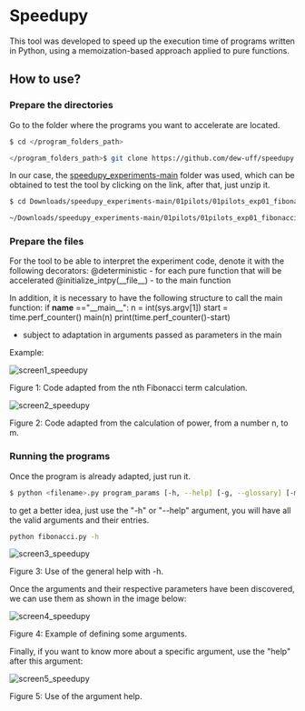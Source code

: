 # Speedupy
This tool was developed to speed up the execution time of programs written in Python, using a memoization-based approach applied to pure functions.

## How to use?

### Prepare the directories

Go to the folder where the programs you want to accelerate are located.
```bash
$ cd </program_folders_path>

</program_folders_path>$ git clone https://github.com/dew-uff/speedupy.git
```
In our case, the [speedupy_experiments-main](https://github.com/dew-uff/speedupy_experiments) folder was used, which can be obtained to test the tool by clicking on the link, after that, just unzip it.
```bash
$ cd Downloads/speedupy_experiments-main/01pilots/01pilots_exp01_fibonacci

~/Downloads/speedupy_experiments-main/01pilots/01pilots_exp01_fibonacci $ git clone https://github.com/dew-uff/speedupy.git
```

### Prepare the files
For the tool to be able to interpret the experiment code, denote it with the following decorators:
@deterministic - for each pure function that will be accelerated
@initialize_intpy(\_\_file\_\_) - to the main function

In addition, it is necessary to have the following structure to call the main function:
if __name__ =="\_\_main\_\_":
     n = int(sys.argv[1])
     start = time.perf_counter()
     main(n)
     print(time.perf_counter()-start)

* subject to adaptation in arguments passed as parameters in the main

Example:

![screen1_speedupy](https://github.com/dew-uff/speedupy/assets/18330758/35d7db61-1e9a-405f-ae78-bea5e6903d75)

Figure 1: Code adapted from the nth Fibonacci term calculation.


![screen2_speedupy](https://github.com/dew-uff/speedupy/assets/18330758/ec32db82-8ed2-4bab-b6bb-f53d2ab46b6d)

Figure 2: Code adapted from the calculation of power, from a number n, to m.

### Running the programs
Once the program is already adapted, just run it.
```bash
$ python <filename>.py program_params [-h, --help] [-g, --glossary] [-m memory|help, --memory memory|help] [-0, --no-cache] [- H type|help, --hash type|help] [-M method|help, --marshalling method|help] [-s form|help, --storage form|help]
```
to get a better idea, just use the "-h" or "--help" argument, you will have all the valid arguments and their entries.
```bash
python fibonacci.py -h
```

![screen3_speedupy](https://github.com/dew-uff/speedupy/assets/18330758/8b154302-8d80-460b-a16d-3a6b837aa58e)

Figure 3: Use of the general help with -h.


Once the arguments and their respective parameters have been discovered, we can use them as shown in the image below:

![screen4_speedupy](https://github.com/dew-uff/speedupy/assets/18330758/017d0839-084e-4e01-a69c-65e60c2c772f)

Figure 4: Example of defining some arguments.

Finally, if you want to know more about a specific argument, use the "help" after this argument:

![screen5_speedupy](https://github.com/dew-uff/speedupy/assets/18330758/be602515-fb86-4191-8f9c-bdca80405348)

Figure 5: Use of the argument help.


